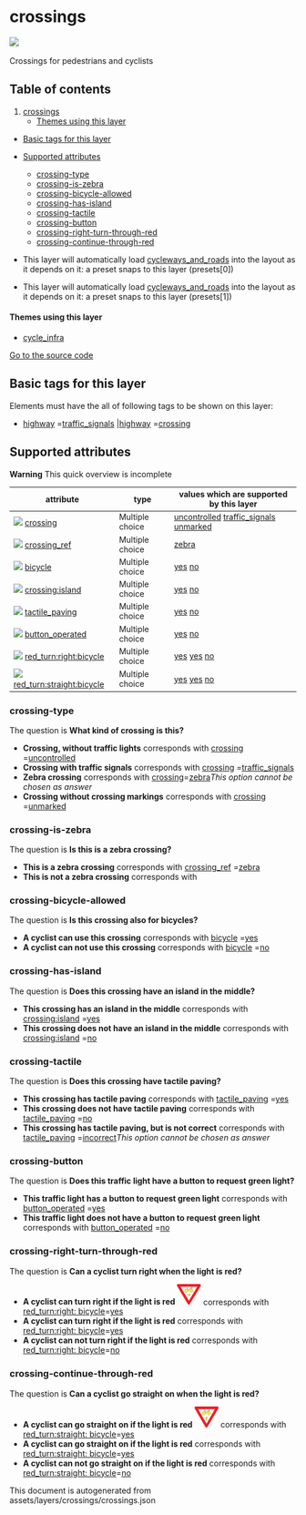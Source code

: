 crossings
===========



<img src='https://mapcomplete.osm.be/./assets/layers/crossings/pedestrian_crossing.svg' height="100px"> 

Crossings for pedestrians and cyclists

## Table of contents

1. [crossings](#crossings)
    * [Themes using this layer](#themes-using-this-layer)

- [Basic tags for this layer](#basic-tags-for-this-layer)
- [Supported attributes](#supported-attributes)
    + [crossing-type](#crossing-type)
    + [crossing-is-zebra](#crossing-is-zebra)
    + [crossing-bicycle-allowed](#crossing-bicycle-allowed)
    + [crossing-has-island](#crossing-has-island)
    + [crossing-tactile](#crossing-tactile)
    + [crossing-button](#crossing-button)
    + [crossing-right-turn-through-red](#crossing-right-turn-through-red)
    + [crossing-continue-through-red](#crossing-continue-through-red)


- This layer will automatically load  [cycleways_and_roads](./cycleways_and_roads.md)  into the layout as it depends on
  it:  a preset snaps to this layer (presets[0])
- This layer will automatically load  [cycleways_and_roads](./cycleways_and_roads.md)  into the layout as it depends on
  it:  a preset snaps to this layer (presets[1])

#### Themes using this layer

- [cycle_infra](https://mapcomplete.osm.be/cycle_infra)

[Go to the source code](../assets/layers/crossings/crossings.json)



Basic tags for this layer
---------------------------



Elements must have the all of following tags to be shown on this layer:

- <a href='https://wiki.openstreetmap.org/wiki/Key:highway' target='_blank'>highway</a>
  =<a href='https://wiki.openstreetmap.org/wiki/Tag:highway%3Dtraffic_signals' target='_blank'>traffic_signals</a>
  |<a href='https://wiki.openstreetmap.org/wiki/Key:highway' target='_blank'>highway</a>
  =<a href='https://wiki.openstreetmap.org/wiki/Tag:highway%3Dcrossing' target='_blank'>crossing</a>

Supported attributes
----------------------



**Warning** This quick overview is incomplete

attribute | type | values which are supported by this layer
----------- | ------ | ------------------------------------------
[<img src='https://mapcomplete.osm.be/assets/svg/statistics.svg' height='18px'>](https://taginfo.openstreetmap.org/keys/crossing#values) [crossing](https://wiki.openstreetmap.org/wiki/Key:crossing) | Multiple choice | [uncontrolled](https://wiki.openstreetmap.org/wiki/Tag:crossing%3Duncontrolled) [traffic_signals](https://wiki.openstreetmap.org/wiki/Tag:crossing%3Dtraffic_signals) [unmarked](https://wiki.openstreetmap.org/wiki/Tag:crossing%3Dunmarked)
[<img src='https://mapcomplete.osm.be/assets/svg/statistics.svg' height='18px'>](https://taginfo.openstreetmap.org/keys/crossing_ref#values) [crossing_ref](https://wiki.openstreetmap.org/wiki/Key:crossing_ref) | Multiple choice | [zebra](https://wiki.openstreetmap.org/wiki/Tag:crossing_ref%3Dzebra) [](https://wiki.openstreetmap.org/wiki/Tag:crossing_ref%3D)
[<img src='https://mapcomplete.osm.be/assets/svg/statistics.svg' height='18px'>](https://taginfo.openstreetmap.org/keys/bicycle#values) [bicycle](https://wiki.openstreetmap.org/wiki/Key:bicycle) | Multiple choice | [yes](https://wiki.openstreetmap.org/wiki/Tag:bicycle%3Dyes) [no](https://wiki.openstreetmap.org/wiki/Tag:bicycle%3Dno)
[<img src='https://mapcomplete.osm.be/assets/svg/statistics.svg' height='18px'>](https://taginfo.openstreetmap.org/keys/crossing:island#values) [crossing:island](https://wiki.openstreetmap.org/wiki/Key:crossing:island) | Multiple choice | [yes](https://wiki.openstreetmap.org/wiki/Tag:crossing:island%3Dyes) [no](https://wiki.openstreetmap.org/wiki/Tag:crossing:island%3Dno)
[<img src='https://mapcomplete.osm.be/assets/svg/statistics.svg' height='18px'>](https://taginfo.openstreetmap.org/keys/tactile_paving#values) [tactile_paving](https://wiki.openstreetmap.org/wiki/Key:tactile_paving) | Multiple choice | [yes](https://wiki.openstreetmap.org/wiki/Tag:tactile_paving%3Dyes) [no](https://wiki.openstreetmap.org/wiki/Tag:tactile_paving%3Dno)
[<img src='https://mapcomplete.osm.be/assets/svg/statistics.svg' height='18px'>](https://taginfo.openstreetmap.org/keys/button_operated#values) [button_operated](https://wiki.openstreetmap.org/wiki/Key:button_operated) | Multiple choice | [yes](https://wiki.openstreetmap.org/wiki/Tag:button_operated%3Dyes) [no](https://wiki.openstreetmap.org/wiki/Tag:button_operated%3Dno)
[<img src='https://mapcomplete.osm.be/assets/svg/statistics.svg' height='18px'>](https://taginfo.openstreetmap.org/keys/red_turn:right:bicycle#values) [red_turn:right:bicycle](https://wiki.openstreetmap.org/wiki/Key:red_turn:right:bicycle) | Multiple choice | [yes](https://wiki.openstreetmap.org/wiki/Tag:red_turn:right:bicycle%3Dyes) [yes](https://wiki.openstreetmap.org/wiki/Tag:red_turn:right:bicycle%3Dyes) [no](https://wiki.openstreetmap.org/wiki/Tag:red_turn:right:bicycle%3Dno)
[<img src='https://mapcomplete.osm.be/assets/svg/statistics.svg' height='18px'>](https://taginfo.openstreetmap.org/keys/red_turn:straight:bicycle#values) [red_turn:straight:bicycle](https://wiki.openstreetmap.org/wiki/Key:red_turn:straight:bicycle) | Multiple choice | [yes](https://wiki.openstreetmap.org/wiki/Tag:red_turn:straight:bicycle%3Dyes) [yes](https://wiki.openstreetmap.org/wiki/Tag:red_turn:straight:bicycle%3Dyes) [no](https://wiki.openstreetmap.org/wiki/Tag:red_turn:straight:bicycle%3Dno)

### crossing-type

The question is **What kind of crossing is this?**

- **Crossing, without traffic lights** corresponds
  with <a href='https://wiki.openstreetmap.org/wiki/Key:crossing' target='_blank'>crossing</a>
  =<a href='https://wiki.openstreetmap.org/wiki/Tag:crossing%3Duncontrolled' target='_blank'>uncontrolled</a>
- **Crossing with traffic signals** corresponds
  with <a href='https://wiki.openstreetmap.org/wiki/Key:crossing' target='_blank'>crossing</a>
  =<a href='https://wiki.openstreetmap.org/wiki/Tag:crossing%3Dtraffic_signals' target='_blank'>traffic_signals</a>
- **Zebra crossing** corresponds with <a href='https://wiki.openstreetmap.org/wiki/Key:crossing' target='_blank'>
  crossing</a>=<a href='https://wiki.openstreetmap.org/wiki/Tag:crossing%3Dzebra' target='_blank'>zebra</a>_This option
  cannot be chosen as answer_
- **Crossing without crossing markings** corresponds
  with <a href='https://wiki.openstreetmap.org/wiki/Key:crossing' target='_blank'>crossing</a>
  =<a href='https://wiki.openstreetmap.org/wiki/Tag:crossing%3Dunmarked' target='_blank'>unmarked</a>

### crossing-is-zebra

The question is **Is this is a zebra crossing?**

- **This is a zebra crossing** corresponds
  with <a href='https://wiki.openstreetmap.org/wiki/Key:crossing_ref' target='_blank'>crossing_ref</a>
  =<a href='https://wiki.openstreetmap.org/wiki/Tag:crossing_ref%3Dzebra' target='_blank'>zebra</a>
- **This is not a zebra crossing** corresponds with

### crossing-bicycle-allowed

The question is **Is this crossing also for bicycles?**

- **A cyclist can use this crossing** corresponds
  with <a href='https://wiki.openstreetmap.org/wiki/Key:bicycle' target='_blank'>bicycle</a>
  =<a href='https://wiki.openstreetmap.org/wiki/Tag:bicycle%3Dyes' target='_blank'>yes</a>
- **A cyclist can not use this crossing** corresponds
  with <a href='https://wiki.openstreetmap.org/wiki/Key:bicycle' target='_blank'>bicycle</a>
  =<a href='https://wiki.openstreetmap.org/wiki/Tag:bicycle%3Dno' target='_blank'>no</a>

### crossing-has-island

The question is **Does this crossing have an island in the middle?**

- **This crossing has an island in the middle** corresponds
  with <a href='https://wiki.openstreetmap.org/wiki/Key:crossing:island' target='_blank'>crossing:island</a>
  =<a href='https://wiki.openstreetmap.org/wiki/Tag:crossing:island%3Dyes' target='_blank'>yes</a>
- **This crossing does not have an island in the middle** corresponds
  with <a href='https://wiki.openstreetmap.org/wiki/Key:crossing:island' target='_blank'>crossing:island</a>
  =<a href='https://wiki.openstreetmap.org/wiki/Tag:crossing:island%3Dno' target='_blank'>no</a>

### crossing-tactile

The question is **Does this crossing have tactile paving?**

- **This crossing has tactile paving** corresponds
  with <a href='https://wiki.openstreetmap.org/wiki/Key:tactile_paving' target='_blank'>tactile_paving</a>
  =<a href='https://wiki.openstreetmap.org/wiki/Tag:tactile_paving%3Dyes' target='_blank'>yes</a>
- **This crossing does not have tactile paving** corresponds
  with <a href='https://wiki.openstreetmap.org/wiki/Key:tactile_paving' target='_blank'>tactile_paving</a>
  =<a href='https://wiki.openstreetmap.org/wiki/Tag:tactile_paving%3Dno' target='_blank'>no</a>
- **This crossing has tactile paving, but is not correct** corresponds
  with <a href='https://wiki.openstreetmap.org/wiki/Key:tactile_paving' target='_blank'>tactile_paving</a>
  =<a href='https://wiki.openstreetmap.org/wiki/Tag:tactile_paving%3Dincorrect' target='_blank'>incorrect</a>_This
  option cannot be chosen as answer_

### crossing-button

The question is **Does this traffic light have a button to request green light?**

- **This traffic light has a button to request green light** corresponds
  with <a href='https://wiki.openstreetmap.org/wiki/Key:button_operated' target='_blank'>button_operated</a>
  =<a href='https://wiki.openstreetmap.org/wiki/Tag:button_operated%3Dyes' target='_blank'>yes</a>
- **This traffic light does not have a button to request green light** corresponds
  with <a href='https://wiki.openstreetmap.org/wiki/Key:button_operated' target='_blank'>button_operated</a>
  =<a href='https://wiki.openstreetmap.org/wiki/Tag:button_operated%3Dno' target='_blank'>no</a>

### crossing-right-turn-through-red

The question is **Can a cyclist turn right when the light is red?**

- **A cyclist can turn right if the light is
  red <img src='./assets/layers/crossings/Belgian_road_sign_B22.svg' style='width: 3em'>** corresponds
  with <a href='https://wiki.openstreetmap.org/wiki/Key:red_turn:right:bicycle' target='_blank'>red_turn:right:
  bicycle</a>=<a href='https://wiki.openstreetmap.org/wiki/Tag:red_turn:right:bicycle%3Dyes' target='_blank'>yes</a>
- **A cyclist can turn right if the light is red** corresponds
  with <a href='https://wiki.openstreetmap.org/wiki/Key:red_turn:right:bicycle' target='_blank'>red_turn:right:
  bicycle</a>=<a href='https://wiki.openstreetmap.org/wiki/Tag:red_turn:right:bicycle%3Dyes' target='_blank'>yes</a>
- **A cyclist can not turn right if the light is red** corresponds
  with <a href='https://wiki.openstreetmap.org/wiki/Key:red_turn:right:bicycle' target='_blank'>red_turn:right:
  bicycle</a>=<a href='https://wiki.openstreetmap.org/wiki/Tag:red_turn:right:bicycle%3Dno' target='_blank'>no</a>

### crossing-continue-through-red

The question is **Can a cyclist go straight on when the light is red?**

- **A cyclist can go straight on if the light is
  red <img src='./assets/layers/crossings/Belgian_road_sign_B23.svg' style='width: 3em'>** corresponds
  with <a href='https://wiki.openstreetmap.org/wiki/Key:red_turn:straight:bicycle' target='_blank'>red_turn:straight:
  bicycle</a>=<a href='https://wiki.openstreetmap.org/wiki/Tag:red_turn:straight:bicycle%3Dyes' target='_blank'>yes</a>
- **A cyclist can go straight on if the light is red** corresponds
  with <a href='https://wiki.openstreetmap.org/wiki/Key:red_turn:straight:bicycle' target='_blank'>red_turn:straight:
  bicycle</a>=<a href='https://wiki.openstreetmap.org/wiki/Tag:red_turn:straight:bicycle%3Dyes' target='_blank'>yes</a>
- **A cyclist can not go straight on if the light is red** corresponds
  with <a href='https://wiki.openstreetmap.org/wiki/Key:red_turn:straight:bicycle' target='_blank'>red_turn:straight:
  bicycle</a>=<a href='https://wiki.openstreetmap.org/wiki/Tag:red_turn:straight:bicycle%3Dno' target='_blank'>no</a>

This document is autogenerated from assets/layers/crossings/crossings.json